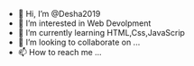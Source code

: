 - 👋 Hi, I’m @Desha2019
- 👀 I’m interested in Web Devolpment
- 🌱 I’m currently learning HTML,Css,JavaScrip
- 💞️ I’m looking to collaborate on ...
- 📫 How to reach me ...

<!---
Desha2019/Desha2019 is a ✨ special ✨ repository because its `README.md` (this file) appears on your GitHub profile.
You can click the Preview link to take a look at your changes.
--->

